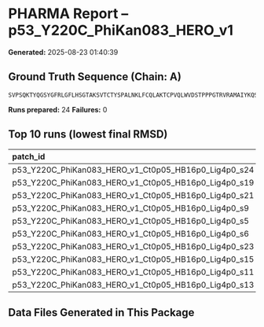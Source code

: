 # PHARMA Report – p53_Y220C_PhiKan083_HERO_v1

**Generated:** 2025-08-23 01:40:39
## Ground Truth Sequence (Chain: A)

```
SVPSQKTYQGSYGFRLGFLHSGTAKSVTCTYSPALNKLFCQLAKTCPVQLWVDSTPPPGTRVRAMAIYKQSQHMTEVVRRCPHHERCSDSDGLAPPQHLIRVEGNLRAEYLDDRNTFRHSVVVPCEPPEVGSDCTTIHYNYMCYSSCMGGMNRRPILTIITLEDSSGNLLGRDSFEVRVCACPGRDRRTEEENLR
```

**Runs prepared:** 24
**Failures:** 0

## Top 10 runs (lowest final RMSD)

| patch_id                                             |    RMSD |      Rg |      total_loss |
|:-----------------------------------------------------|--------:|--------:|----------------:|
| p53_Y220C_PhiKan083_HERO_v1_Ct0p05_HB16p0_Lig4p0_s24 | 19.4752 | 20.9013 | 18712.5         |
| p53_Y220C_PhiKan083_HERO_v1_Ct0p05_HB16p0_Lig4p0_s19 | 21.2968 | 18.222  | 16825.1         |
| p53_Y220C_PhiKan083_HERO_v1_Ct0p05_HB16p0_Lig4p0_s21 | 23.0304 | 23.8013 |     5.34197e+07 |
| p53_Y220C_PhiKan083_HERO_v1_Ct0p05_HB16p0_Lig4p0_s9  | 23.1497 | 22.3279 |  7583.68        |
| p53_Y220C_PhiKan083_HERO_v1_Ct0p05_HB16p0_Lig4p0_s5  | 23.3248 | 15.6072 | 23070.1         |
| p53_Y220C_PhiKan083_HERO_v1_Ct0p05_HB16p0_Lig4p0_s6  | 23.652  | 20.2819 |     3.7962e+07  |
| p53_Y220C_PhiKan083_HERO_v1_Ct0p05_HB16p0_Lig4p0_s23 | 23.8422 | 19.1783 |     2.37218e+06 |
| p53_Y220C_PhiKan083_HERO_v1_Ct0p05_HB16p0_Lig4p0_s15 | 24.6172 | 17.2131 |     7.7833e+09  |
| p53_Y220C_PhiKan083_HERO_v1_Ct0p05_HB16p0_Lig4p0_s11 | 25.4743 | 22.2902 |     5.61294e+07 |
| p53_Y220C_PhiKan083_HERO_v1_Ct0p05_HB16p0_Lig4p0_s13 | 25.7168 | 17.4133 | 73326.7         |

## Data Files Generated in This Package

